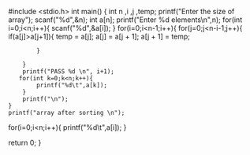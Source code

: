 #include <stdio.h>
int main()
{
    int n  ,i ,j ,temp;
   printf("Enter the size of array");
  scanf("%d",&n);
  int a[n];
  printf("Enter %d elements\n",n); 
   for(int i=0;i<n;i++){
 scanf("%d",&a[i]);
}
    for(i=0;i<n-1;i++){
        for(j=0;j<n-i-1;j++){
            if(a[j]>a[j+1]){
             temp = a[j];
                a[j] = a[j + 1];
                a[j + 1] = temp;
                
            } 
             
        }
        printf("PASS %d \n", i+1);
       for(int k=0;k<n;k++){
            printf("%d\t",a[k]);
        }
        printf("\n");
    }
    printf("array after sorting \n");
   for(i=0;i<n;i++){
            printf("%d\t",a[i]);
        }
       
 return 0;
}
  
